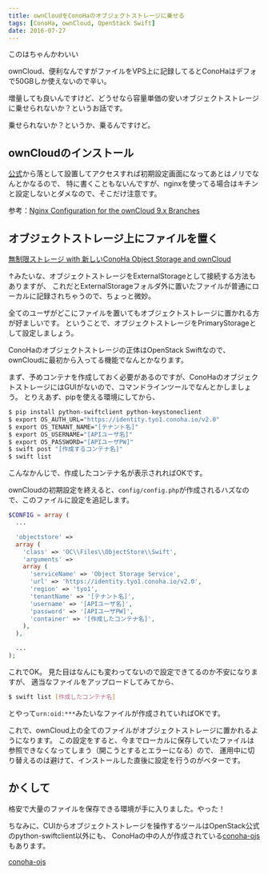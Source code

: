 ```yaml
---
title: ownCloudをConoHaのオブジェクトストレージに乗せる
tags: [ConoHa, ownCloud, OpenStack Swift]
date: 2016-07-27
---
```


このはちゃんかわいい

ownCloud、便利なんですがファイルをVPS上に記録してるとConoHaはデフォで50GBしか使えないので辛い。

増量しても良いんですけど、どうせなら容量単価の安いオブジェクトストレージに乗せられないか？というお話です。

乗せられないか？というか、乗るんですけど。

## ownCloudのインストール

[公式](https://owncloud.org/install/)から落として設置してアクセスすれば初期設定画面になってあとはノリでなんとかなるので、
特に書くこともないんですが、nginxを使ってる場合はキチンと設定しないとダメなので、そこだけ注意です。

参考：[Nginx Configuration for the ownCloud 9.x Branches](https://doc.owncloud.org/server/9.1/admin_manual/installation/nginx_owncloud_9x.html?highlight=nginx)

## オブジェクトストレージ上にファイルを置く

[無制限ストレージ with 新しいConoHa Object Storage and ownCloud](http://qiita.com/ukitiyan/items/aaa1a2f3fe6e820007c0)

↑みたいな、オブジェクトストレージをExternalStorageとして接続する方法もありますが、
これだとExternalStorageフォルダ外に置いたファイルが普通にローカルに記録されちゃうので、ちょっと微妙。

全てのユーザがどこにファイルを置いてもオブジェクトストレージに置かれる方が好ましいです。
ということで、オブジェクトストレージをPrimaryStorageとして設定しましょう。

ConoHaのオブジェクトストレージの正体はOpenStack Swiftなので、ownCloudに最初から入ってる機能でなんとかなります。

まず、予めコンテナを作成しておく必要があるのですが、ConoHaのオブジェクトストレージにはGUIがないので、コマンドラインツールでなんとかしましょう。
とりえあず、pipを使える環境にしてから、

```bash
$ pip install python-swiftclient python-keystoneclient
$ export OS_AUTH_URL="https://identity.tyo1.conoha.io/v2.0"
$ export OS_TENANT_NAME="[テナント名]"
$ export OS_USERNAME="[APIユーザ名]"
$ export OS_PASSWORD="[APIユーザPW]"
$ swift post "[作成するコンテナ名]"
$ swift list
```

こんなかんじで、作成したコンテナ名が表示されればOKです。

ownCloudの初期設定を終えると、`config/config.php`が作成されるハズなので、このファイルに設定を追記します。

```php
$CONFIG = array (
  ...

  'objectstore' =>
  array (
    'class' => 'OC\\Files\\ObjectStore\\Swift',
    'arguments' =>
    array (
      'serviceName' => 'Object Storage Service',
      'url' => 'https://identity.tyo1.conoha.io/v2.0',
      'region' => 'tyo1',
      'tenantName' => '[テナント名]',
      'username' => '[APIユーザ名]',
      'password' => '[APIユーザPW]',
      'container' => '[作成したコンテナ名]',
    ),
  ),

  ...
);
```

これでOK。
見た目はなんにも変わってないので設定できてるのか不安になりますが、
適当なファイルをアップロードしてみてから、

```bash
$ swift list [作成したコンテナ名]
```

とやって`urn:oid:***`みたいなファイルが作成されていればOKです。

これで、ownCloud上の全てのファイルがオブジェクトストレージに置かれるようになります。
この設定をすると、今までローカルに保存していたファイルは参照できなくなってしまう（開こうとするとエラーになる）ので、
運用中に切り替えるのは避けて、インストールした直後に設定を行うのがベターです。


## かくして

格安で大量のファイルを保存できる環境が手に入りました。やった！

ちなみに、CUIからオブジェクトストレージを操作するツールはOpenStack公式のpython-swiftclient以外にも、
ConoHaの中の人が作成されている[conoha-ojs](https://github.com/hironobu-s/conoha-ojs)もあります。

[conoha-ojs](https://github.com/hironobu-s/conoha-ojs)
